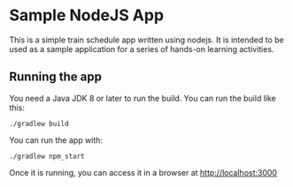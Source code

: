 # Sample NodeJS App

This is a simple train schedule app written using nodejs. It is intended to be used as a sample application for a series of hands-on learning activities.

## Running the app

You need a Java JDK 8 or later to run the build. You can run the build like this:

    ./gradlew build

You can run the app with:

    ./gradlew npm_start

Once it is running, you can access it in a browser at [http://localhost:3000](http://localhost:3000)
